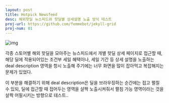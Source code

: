 ```yaml
---
layout: post
title: Hotpick Newsfeed
desc: 해외핫딜 뉴스피드와 핫딜별 상세설명 노출 방식 테스트
proj-url: https://github.com/femmebot/jekyll-grid
proj-num: 01
---
```


![img](https://lorempixel.com/800/600)

각종 스토어별 해외 핫딜을 모아주는 뉴스피드에서 개별 핫딜 상세 페이지로 접근할 때,
해당 딜에 적용되어있는 조건부 세일 혜택이나, 세일 기간 등 상세 설명을 노출하는 deal description 영역을
항시 노출해 주기에는 너무 화면을 많이 잡아먹고 복잡해지는 문제가 있었다.

이 부분을 해결하기 위해 deal description은 딜을 브라우징하는 순간에는 접고 펼칠 수 있되,
딜에 접근할 때 접어두는 영역을 살짝 노출시켜줘서 펼침 가능 영역이라는 것을 살짝 어필시키는 방향으로 테스트..




